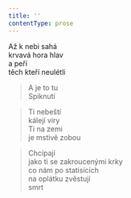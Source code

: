```yaml
---
title: ''
contentType: prose
---
```


  

Až k nebi sahá  
krvavá hora hlav  
a peří  
těch kteří neulétli

> A je to tu  
> Spiknutí

> Ti nebeští  
> kálejí viry  
> Ti na zemi  
> je mstivě zobou

> Chcípají  
> jako ti se zakroucenými krky  
> co nám po statisících  
> na oplátku zvěstují  
> smrt
